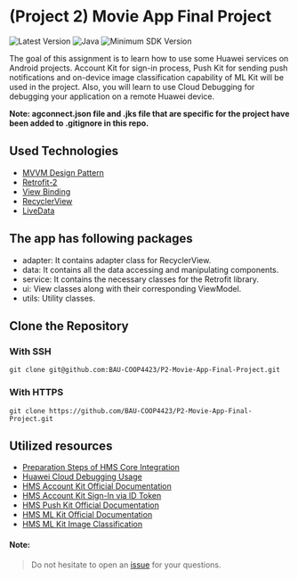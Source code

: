 # (Project 2) Movie App Final Project

![Latest Version](https://img.shields.io/badge/latestVersion-1.0-yellow) ![Java](https://img.shields.io/badge/language-java-blue) ![Minimum SDK Version](https://img.shields.io/badge/minSDK-21-orange)

The goal of this assignment is to learn how to use some Huawei services on Android projects. Account Kit for sign-in process, Push Kit for sending push notifications and on-device image classification capability of ML Kit will be used in the project. Also, you will learn to use Cloud Debugging for debugging your application on a remote Huawei device.

**Note: agconnect.json file and .jks file that are specific for the project have been added to .gitignore in this repo.**

## Used Technologies
- <a href="https://developer.android.com/jetpack/guide?gclid=EAIaIQobChMItvjx8cjo8wIVpgIGAB1e7QToEAAYASAAEgLD9fD_BwE&gclsrc=aw.ds" target="_blank">MVVM Design Pattern</a>
- <a href="https://github.com/square/retrofit" target="_blank">Retrofit-2</a>
- <a href="https://developer.android.com/topic/libraries/view-binding" target="_blank">View Binding</a>
- <a href="https://developer.android.com/guide/topics/ui/layout/recyclerview?gclid=EAIaIQobChMI3JjEh8no8wIVPIxoCR0mFAhMEAAYASAAEgK87_D_BwE&gclsrc=aw.ds" target="_blank">RecyclerView</a>
- <a href="https://developer.android.com/topic/libraries/architecture/livedata" target="_blank">LiveData</a>

## The app has following packages
- adapter: It contains adapter class for RecyclerView.
- data: It contains all the data accessing and manipulating components.
- service: It contains the necessary classes for the Retrofit library.
- ui: View classes along with their corresponding ViewModel.
- utils: Utility classes.

## Clone the Repository

### With SSH
```
git clone git@github.com:BAU-COOP4423/P2-Movie-App-Final-Project.git
```

### With HTTPS
```
git clone https://github.com/BAU-COOP4423/P2-Movie-App-Final-Project.git
```

## Utilized resources
- <a href="https://developer.huawei.com/consumer/en/codelab/HMSPreparation/index.html#0" target="_blank">Preparation Steps of HMS Core Integration</a>
- <a href="https://medium.com/huawei-developers-tr/cloud-debug-uygulaman%C4%B1z%C4%B1-huawei-cihazlarda-test-edin-d71ec62cba11" target="_blank">Huawei Cloud Debugging Usage</a>
- <a href="https://developer.huawei.com/consumer/en/doc/development/HMSCore-Guides/introduction-0000001050048870" target="_blank">HMS Account Kit Official Documentation</a>
- <a href="https://developer.huawei.com/consumer/en/doc/development/HMSCore-Guides/android-scenario-id-token-0000001116078504" target="_blank">HMS Account Kit Sign-In via ID Token</a>
- <a href="https://developer.huawei.com/consumer/en/doc/development/HMSCore-Guides/service-introduction-0000001050040060" target="_blank">HMS Push Kit Official Documentation</a>
- <a href="https://developer.huawei.com/consumer/en/doc/development/hiai-Guides/service-introduction-0000001050040017" target="_blank">HMS ML Kit Official Documentation</a>
- <a href="https://developer.huawei.com/consumer/en/doc/development/hiai-Guides/image-classification-0000001050040095" target="_blank">HMS ML Kit Image Classification</a>


#### Note:
> Do not hesitate to open an <a href="https://github.com/BAU-COOP4423/P2-Movie-App-Final-Project/issues" target="_blank">issue</a> for your questions.
